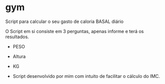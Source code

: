 # gym
Script para calcular o seu gasto de caloria BASAL diário

O Script em si consiste em 3 perguntas, apenas informe e terá os resultados.

- PESO
- Altura
- KG

- Script desenvolvido por mim com intuito de facilitar o cálculo do IMC.
